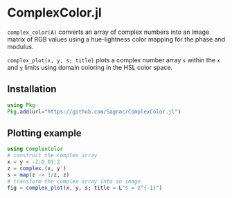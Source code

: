 # ComplexColor.jl

`complex_color(A)` converts an array of complex numbers into an image matrix of RGB values using a hue-lightness color mapping for the phase and modulus.

`complex_plot(x, y, s; title)` plots a complex number array `s` within the `x` and `y` limits using domain coloring in the HSL color space.

## Installation

```julia
using Pkg
Pkg.add(url="https://github.com/Sagnac/ComplexColor.jl")
```

## Plotting example

```julia
using ComplexColor
# construct the complex array
x = y = -2:0.01:2
z = complex.(x, y')
s = map(z -> 1/z, z)
# transform the complex array into an image
fig = complex_plot(x, y, s; title = L"s = z^{-1}")
```
